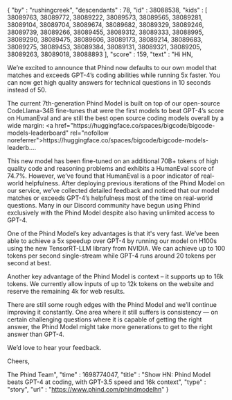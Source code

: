 {
  "by" : "rushingcreek",
  "descendants" : 78,
  "id" : 38088538,
  "kids" : [ 38089763, 38089772, 38089222, 38089573, 38089565, 38089281, 38089104, 38089704, 38089674, 38089682, 38089329, 38089246, 38089739, 38089266, 38089455, 38089312, 38089333, 38088995, 38089290, 38089475, 38089606, 38089173, 38089214, 38089683, 38089275, 38089453, 38089384, 38089131, 38089321, 38089205, 38089263, 38089018, 38088893 ],
  "score" : 159,
  "text" : "Hi HN,<p>We’re excited to announce that Phind now defaults to our own model that matches and exceeds GPT-4’s coding abilities while running 5x faster. You can now get high quality answers for technical questions in 10 seconds instead of 50.<p>The current 7th-generation Phind Model is built on top of our open-source CodeLlama-34B fine-tunes that were the first models to beat GPT-4’s score on HumanEval and are still the best open source coding models overall by a wide margin: <a href=\"https:&#x2F;&#x2F;huggingface.co&#x2F;spaces&#x2F;bigcode&#x2F;bigcode-models-leaderboard\" rel=\"nofollow noreferrer\">https:&#x2F;&#x2F;huggingface.co&#x2F;spaces&#x2F;bigcode&#x2F;bigcode-models-leaderb...</a>.<p>This new model has been fine-tuned on an additional 70B+ tokens of high quality code and reasoning problems and exhibits a HumanEval score of 74.7%. However, we’ve found that HumanEval is a poor indicator of real-world helpfulness. After deploying previous iterations of the Phind Model on our service, we’ve collected detailed feedback and noticed that our model matches or exceeds GPT-4’s helpfulness most of the time on real-world questions. Many in our Discord community have begun using Phind exclusively with the Phind Model despite also having unlimited access to GPT-4.<p>One of the Phind Model’s key advantages is that it&#x27;s very fast. We’ve been able to achieve a 5x speedup over GPT-4 by running our model on H100s using the new TensorRT-LLM library from NVIDIA. We can achieve up to 100 tokens per second single-stream while GPT-4 runs around 20 tokens per second at best.<p>Another key advantage of the Phind Model is context – it supports up to 16k tokens. We currently allow inputs of up to 12k tokens on the website and reserve the remaining 4k for web results.<p>There are still some rough edges with the Phind Model and we’ll continue improving it constantly. One area where it still suffers is consistency — on certain challenging questions where it is capable of getting the right answer, the Phind Model might take more generations to get to the right answer than GPT-4.<p>We’d love to hear your feedback.<p>Cheers,<p>The Phind Team",
  "time" : 1698774047,
  "title" : "Show HN: Phind Model beats GPT-4 at coding, with GPT-3.5 speed and 16k context",
  "type" : "story",
  "url" : "https://www.phind.com/phindmodelhn"
}
